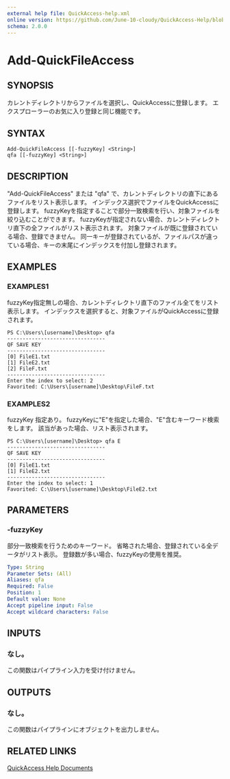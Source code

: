 ```yaml
---
external help file: QuickAccess-help.xml
online version: https://github.com/June-10-cloudy/QuickAccess-Help/blob/main/en-US/QuickAccess-help.xml
schema: 2.0.0
---
```

# Add-QuickFileAccess
## SYNOPSIS
カレントディレクトリからファイルを選択し、QuickAccessに登録します。
エクスプローラーのお気に入り登録と同じ機能です。
## SYNTAX
```
Add-QuickFileAccess [[-fuzzyKey] <String>]
qfa [[-fuzzyKey] <String>]
```
## DESCRIPTION
"Add-QuickFileAccess" または "qfa" で、カレントディレクトリの直下にあるファイルをリスト表示します。
インデックス選択でファイルをQuickAccessに登録します。
fuzzyKeyを指定することで部分一致検索を行い、対象ファイルを絞り込むことができます。
fuzzyKeyが指定されない場合、カレントディレクトリ直下の全ファイルがリスト表示されます。
対象ファイルが既に登録されている場合、登録できません。
同一キーが登録されているが、ファイルパスが違っている場合、キーの末尾にインデックスを付加し登録されます。
## EXAMPLES
### EXAMPLES1
fuzzyKey指定無しの場合、カレントディレクトリ直下のファイル全てをリスト表示します。
インデックスを選択すると、対象ファイルがQuickAccessに登録されます。
```
PS C:\Users\[username]\Desktop> qfa
--------------------------------
QF SAVE KEY
--------------------------------
[0] FileE1.txt
[1] FileE2.txt
[2] FileF.txt
--------------------------------
Enter the index to select: 2
Favorited: C:\Users\[username]\Desktop\FileF.txt
```
### EXAMPLES2
fuzzyKey 指定あり。
fuzzyKeyに"E"を指定した場合、"E"含むキーワード検索をします。
該当があった場合、リスト表示されます。
```
PS C:\Users\[username]\Desktop> qfa E
--------------------------------
QF SAVE KEY
--------------------------------
[0] FileE1.txt
[1] FileE2.txt
--------------------------------
Enter the index to select: 1
Favorited: C:\Users\[username]\Desktop\FileE2.txt
```
## PARAMETERS
### -fuzzyKey
部分一致検索を行うためのキーワード。
省略された場合、登録されている全データがリスト表示。
登録数が多い場合、fuzzyKeyの使用を推奨。
```yaml
Type: String
Parameter Sets: (All)
Aliases: qfa
Required: False
Position: 1
Default value: None
Accept pipeline input: False
Accept wildcard characters: False
```
## INPUTS
### なし。
この関数はパイプライン入力を受け付けません。
## OUTPUTS
### なし。
この関数はパイプラインにオブジェクトを出力しません。
## RELATED LINKS
[QuickAccess Help Documents](https://github.com/June-10-cloudy/QuickAccess-Help)
